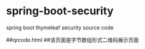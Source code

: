 # spring-boot-security
spring boot thymeleaf security source code

##qrcode.html
##该页面是字节数组形式二维码展示页面
